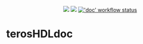 <p align="center">
  <a title="TerosHDL documentation" href="https://TerosTechnology.github.io/terosHDLdoc"><img src="https://img.shields.io/website.svg?label=TerosTechnology.github.io%2FterosHDLdoc&longCache=true&style=flat-square&url=http%3A%2F%2FTerosTechnology.github.io%2FterosHDLdoc%2Findex.html"></a><!--
  -->
  <a title="Join the chat at https://gitter.im/TerosHDL/community" href="https://gitter.im/TerosHDL/community"><img src="https://img.shields.io/badge/chat-on%20gitter-4db797.svg?longCache=true&style=flat-square&logo=gitter&logoColor=e8ecef"></a><!--
  -->
  <a title="'doc' workflow status" href="https://github.com/TerosTechnology/terosHDLdoc/actions?query=workflow%3Adoc"><img alt="'doc' workflow status" src="https://img.shields.io/github/workflow/status/TerosTechnology/terosHDLdoc/doc?longCache=true&style=flat-square&label=doc&logo=Github%20Actions&logoColor=fff"></a><!--
  -->
</p>

# terosHDLdoc

